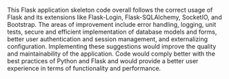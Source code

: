 This Flask application skeleton code overall follows the correct usage of Flask and its extensions like Flask-Login, Flask-SQLAlchemy, SocketIO, and Bootstrap. The areas of improvement include error handling, logging, unit tests, secure and efficient implementation of database models and forms, better user authentication and session management, and externalizing configuration. Implementing these suggestions would improve the quality and maintainability of the application. Code would comply better with the best practices of Python and Flask and would provide a better user experience in terms of functionality and performance.